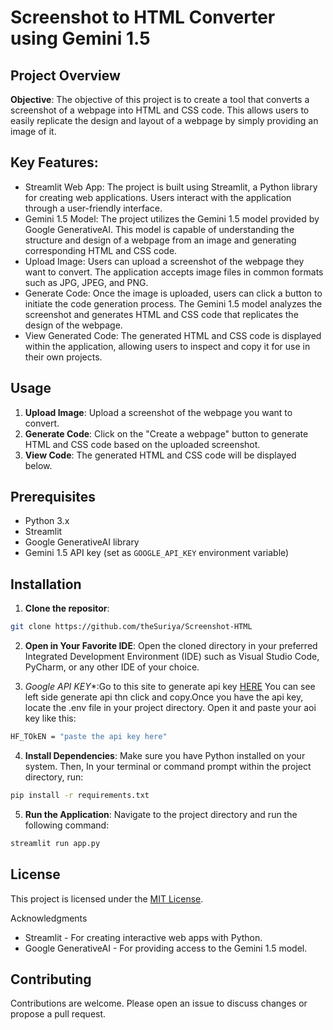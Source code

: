 # Screenshot to HTML Converter using Gemini 1.5

## Project Overview
**Objective**:
The objective of this project is to create a tool that converts a screenshot of a webpage into HTML and CSS code. This allows users to easily replicate the design and layout of a webpage by simply providing an image of it.

## Key Features:

- Streamlit Web App: The project is built using Streamlit, a Python library for creating web applications. Users interact with the application through a user-friendly interface.
- Gemini 1.5 Model: The project utilizes the Gemini 1.5 model provided by Google GenerativeAI. This model is capable of understanding the structure and design of a webpage from an image and generating corresponding HTML and CSS code.
- Upload Image: Users can upload a screenshot of the webpage they want to convert. The application accepts image files in common formats such as JPG, JPEG, and PNG.
- Generate Code: Once the image is uploaded, users can click a button to initiate the code generation process. The Gemini 1.5 model analyzes the screenshot and generates HTML and CSS code that replicates the design of the webpage.
- View Generated Code: The generated HTML and CSS code is displayed within the application, allowing users to inspect and copy it for use in their own projects.
  
## Usage

1. **Upload Image**: Upload a screenshot of the webpage you want to convert.
2. **Generate Code**: Click on the "Create a webpage" button to generate HTML and CSS code based on the uploaded screenshot.
3. **View Code**: The generated HTML and CSS code will be displayed below.

## Prerequisites

- Python 3.x
- Streamlit
- Google GenerativeAI library
- Gemini 1.5 API key (set as `GOOGLE_API_KEY` environment variable)

## Installation

1. **Clone the repositor**:

```bash
git clone https://github.com/theSuriya/Screenshot-HTML
```
2. **Open in Your Favorite IDE**: Open the cloned directory in your preferred Integrated Development Environment (IDE) such as Visual Studio Code, PyCharm, or any other IDE of your choice.

3. *Google API KEY**:Go to this site to generate api key [HERE](https://aistudio.google.com) You can see left side generate api thn click and copy.Once you have the api key, locate the .env file in your project directory. Open it and paste your aoi key like this:
  ```bash
  HF_TOkEN = "paste the api key here"
  ```
4. **Install Dependencies**: Make sure you have Python installed on your system. Then, In your terminal or command prompt within the project directory, run:
```bash
pip install -r requirements.txt
```
5. **Run the Application**: Navigate to the project directory and run the following command:
 ```bash
 streamlit run app.py
 ```

## License

This project is licensed under the [MIT License](LICENSE).

Acknowledgments
- Streamlit - For creating interactive web apps with Python.
- Google GenerativeAI - For providing access to the Gemini 1.5 model.
  
## Contributing
Contributions are welcome. Please open an issue to discuss changes or propose a pull request.
